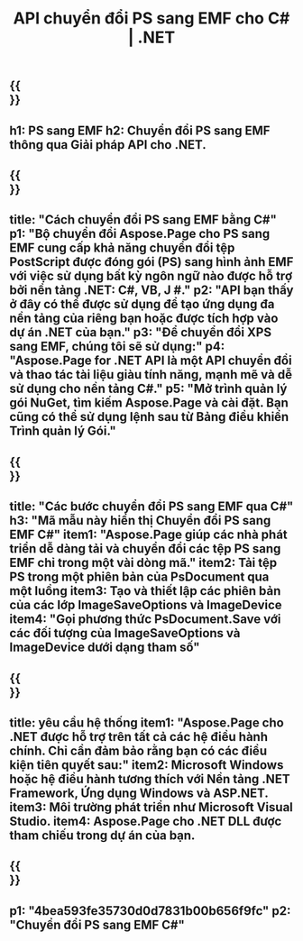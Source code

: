 ﻿---
translation: true
template: /_templates/_conversion-child-net.md
title: API chuyển đổi PS sang EMF cho C# | .NET
url: /net/conversion/ps-to-emf/
description: 'Mã mẫu để chuyển đổi PS sang EMF C#. Sử dụng mã ví dụ API cho hàng loạt tệp PS sang chuyển đổi EMF trong VB.NET, Asp.NET hoặc bất kỳ ứng dụng dựa trên .NET nào.'
informat: PS
outformat: EMF
otherformats: XPS EPS
---

{{<section banner>}}
---
h1: PS sang EMF
h2: Chuyển đổi PS sang EMF thông qua Giải pháp API cho .NET.
---

{{<section overview>}}
---
title: "Cách chuyển đổi PS sang EMF bằng C#"
p1: "Bộ chuyển đổi Aspose.Page cho PS sang EMF cung cấp khả năng chuyển đổi tệp PostScript được đóng gói (PS) sang hình ảnh EMF với việc sử dụng bất kỳ ngôn ngữ nào được hỗ trợ bởi nền tảng .NET: C#, VB, J #."
p2: "API bạn thấy ở đây có thể được sử dụng để tạo ứng dụng đa nền tảng của riêng bạn hoặc được tích hợp vào dự án .NET của bạn."
p3: "Để chuyển đổi XPS sang EMF, chúng tôi sẽ sử dụng:"
p4: "Aspose.Page for .NET API là một API chuyển đổi và thao tác tài liệu giàu tính năng, mạnh mẽ và dễ sử dụng cho nền tảng C#."
p5: "Mở trình quản lý gói NuGet, tìm kiếm Aspose.Page và cài đặt. Bạn cũng có thể sử dụng lệnh sau từ Bảng điều khiển Trình quản lý Gói."
---

{{<section feature1>}}
---
title: "Các bước chuyển đổi PS sang EMF qua C#"
h3: "Mã mẫu này hiển thị Chuyển đổi PS sang EMF C#"
item1: "Aspose.Page giúp các nhà phát triển dễ dàng tải và chuyển đổi các tệp PS sang EMF chỉ trong một vài dòng mã."
item2: Tải tệp PS trong một phiên bản của PsDocument qua một luồng
item3: Tạo và thiết lập các phiên bản của các lớp ImageSaveOptions và ImageDevice
item4: "Gọi phương thức PsDocument.Save với các đối tượng của ImageSaveOptions và ImageDevice dưới dạng tham số"
---

{{<section feature2>}}
---
title: yêu cầu hệ thống
item1: "Aspose.Page cho .NET được hỗ trợ trên tất cả các hệ điều hành chính. Chỉ cần đảm bảo rằng bạn có các điều kiện tiên quyết sau:"
item2: Microsoft Windows hoặc hệ điều hành tương thích với Nền tảng .NET Framework, Ứng dụng Windows và ASP.NET.
item3: Môi trường phát triển như Microsoft Visual Studio.
item4: Aspose.Page cho .NET DLL được tham chiếu trong dự án của bạn.
---

{{<section gist>}}
---
p1: "4bea593fe35730d0d7831b00b656f9fc"
p2: "Chuyển đổi PS sang EMF C#"
---

